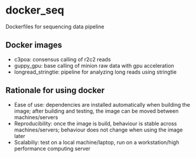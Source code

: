 # docker_seq
 Dockerfiles for sequencing data pipeline

## Docker images
- c3poa: consensus calling of r2c2 reads
- guppy_gpu: base calling of minion raw data with gpu acceleration
- longread_stringtie: pipeline for analyzing long reads using stringtie

## Rationale for using docker
- Ease of use: dependencies are installed automatically when building the image; after building and testing, the image can be moved between machines/servers
- Reproducibility: once the image is build, behaviour is stable across machines/servers; behaviour does not change when using the image later
- Scalabiliy: test on a local machine/laptop, run on a workstation/high performance computing server
